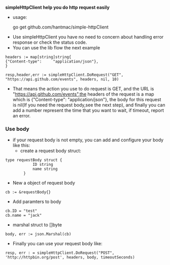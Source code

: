 **simpleHttpClient help you do http request easily**
* usage:

    go get github.com/hantmac/simple-httpClient

- Use simpleHttpClient you have no need to concern about handling error response or check the status code.
- You can use the lib flow the next example

```
headers := map[string]string{
{"Content-type":     "application/json"},
}

resp,header,err := simpleHttpClient.DoRequest("GET", "https://api.github.com/events", headers, nil, 10)

```
- That means the action you use to do request is GET, and the URL is "https://api.github.com/events",the headers of the request is a map which is {"Content-type": "application/json"}, the body for this request is nil(If you need the request body,see the next step), and finally you can add a number represent the time that you want to wait, if timeout, report an error.
### Use body
- if your request body is not empty, you can add and configure your body like this:
    - create a request body struct:
``` 
type requestBody struct {
            ID string
            name string
        }
```
-  New a object of request body
```
cb := &requestBody{}
```

- Add paramters to body

```
cb.ID = "test"
cb.name = "jack"
```

- marshal struct to []byte

```
body, err := json.Marshal(cb)
  ```

- Finally you can use your request body like:

```
resp, err : = simpleHttpClient.DoRequest("POST", 'http://httpbin.org/post', headers, body, timeoutSeconds)

```
